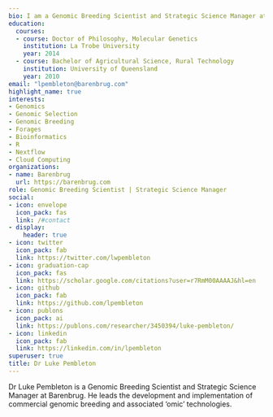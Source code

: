 ```yaml
---
bio: I am a Genomic Breeding Scientist and Strategic Science Manager at Barenbrug.
education:
  courses:
  - course: Doctor of Philosophy, Molecular Genetics
    institution: La Trobe University
    year: 2014
  - course: Bachelor of Agricultural Science, Rural Technology
    institution: University of Queensland
    year: 2010
email: "lpembleton@barenbrug.com"
highlight_name: true
interests:
- Genomics
- Genomic Selection
- Genomic Breeding
- Forages
- Bioinformatics
- R
- Nextflow
- Cloud Computing
organizations:
- name: Barenbrug
  url: https://barenbrug.com
role: Genomic Breeding Scientist | Strategic Science Manager
social:
- icon: envelope
  icon_pack: fas
  link: /#contact
- display:
    header: true
- icon: twitter
  icon_pack: fab
  link: https://twitter.com/lwpembleton
- icon: graduation-cap
  icon_pack: fas
  link: https://scholar.google.com/citations?user=r7RmM00AAAAJ&hl=en
- icon: github
  icon_pack: fab
  link: https://github.com/lpembleton
- icon: publons
  icon_pack: ai
  link: https://publons.com/researcher/3450394/luke-pembleton/
- icon: linkedin
  icon_pack: fab
  link: https://linkedin.com/in/lpembleton
superuser: true
title: Dr Luke Pembleton
---
```


Dr Luke Pembleton is a Genomic Breeding Scientist and Strategic Science Manager at Barenbrug. He leads the development and implementation of commercial genomic breeding and associated ‘omic’ technologies.  

